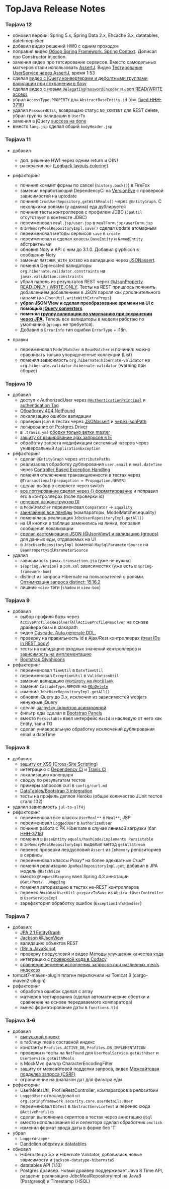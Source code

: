 # TopJava Release Notes
### Topjava 12
- обновил версии: Spring 5.x, Spring Data 2.x, Ehcache 3.x, datatables, datetimepicker
- добавил видео решений HW0 с одним проходом
- поправил видео [Обзор Spring Framework. Spring Context](https://drive.google.com/file/d/1fBSLGEbc7YXBbmr_EwEHltCWNW_pUmIH). Дописал про Constructor injection.
- заменил видео про тетсирование сервисов. Вместо самодельных матчеров стали использовать [AssertJ](http://joel-costigliola.github.io/assertj/index.html). Видео [Тестирование UserService через AssertJ](https://drive.google.com/open?id=1SPMkWMYPvpk9i0TA7ioa-9Sn1EGBtClD), время 1:53
- сделал [видео с jQuery конвертерами и дефолтными группами валидации при сохранении в базу](https://drive.google.com/open?id=1tOMOdmaP5OQ7iynwC77bdXSs-13Ommax)
- сделал [видео с новым `DelegatingPasswordEncoder` и Json READ/WRITE access](https://drive.google.com/file/d/1XZXvOThinzPw4EhigAUdo8-MWT_g8wOt/view?usp=sharing)
- убрал `AccessType.PROPERTY` для `AbstractBaseEntity.id` (см. [fixed HHH-3718](https://hibernate.atlassian.net/browse/HHH-3718))
- удалил `PasswordUtil`, возвращаю статус `NO_CONTENT` для REST delete, убрал группы валидации в `UserTo`
- заменил в jQuery [success на done](https://stackoverflow.com/a/22213543/548473)
- вместо `lang.jsp` сделал общий `bodyHeader.jsp`

### Topjava 11
- добавил
  - доп. решение HW1 через одним return и O(N)
  - раскрасил лог ([Logback layouts coloring](https://logback.qos.ch/manual/layouts.html#coloring))
- рефакторинг
  - починил коммит формы по cancel (`history.back()`) в FireFox
  - заменил неработающий  DependencyCi на [VersionEye](https://www.versioneye.com/) c проверкой зависимостей на uptodate
  - починил `CrudUserRepository.getWithMeals()` через `@EntityGraph`. С неколькими ролями (у админа) еда дублируется
  - починил тесты контроллеров с профилем JDBC (`JpaUtil` отсутствует в контексте JDBC)
  - переименовал `meal.jsp/user.jsp` в `mealForm.jsp/userForm.jsp`
  - в `InMemoryMealRepositoryImpl.save()` сделал update атомарным
  - переименовал методы сервисов `save` в `create`
  - переименовал и cделал классы `BaseEntity` и `NamedEntity` абстрактными
  - обновил Noty и API с ним до 3.1.0. Добавил glyphicon в сообщения Noty
  - заменил `MATCHER_WITH_EXCEED` на валидацию через [JSONassert](https://github.com/skyscreamer/JSONassert).
  - поменял Deprecated валидаторы `org.hibernate.validator.constraints` на `javax.validation.constraints`
  - убрал пароль из результатов REST через [@JsonProperty READ_ONLY / WRITE_ONLY](https://stackoverflow.com/questions/12505141/only-using-jsonignore-during-serialization-but-not-deserialization/12505165#12505165). Тесты на REST пришлось починить добавлением добавлением в JSON пароля как дополнительного параметра (`JsonUtil.writeWithExtraProps`)
  - **убрал JSON View и сделал преобразование времени на UI с помощью [jQuery converters](http://api.jquery.com/jQuery.ajax/#using-converters)**
  - **поменял [группу валидации по умолчанию при сохранении через JPA](https://stackoverflow.com/questions/16930623/16930663#16930663).** Теперь 
  все валидаторы в модели работаю по умолчанию (`groups` не требуется).
  - Добавил в `ErrorInfo` тип ошибки `ErrorType` + i18n.
  
- правки
  - переименовал `ModelMatcher` в `BeanMatcher` и починил: можно сравнивать только упорядоченные коллекции (List)
  - поменял зависимость `org.hibernate:hibernate-validator`  на `org.hibernate.validator:hibernate-validator` (warning при сборке)
  
### Topjava 10
- добавил
  -  доступ к AuthorizedUser через [`@AuthenticationPrincipal`](http://docs.spring.io/spring-security/site/docs/current/reference/htmlsingle/#mvc-authentication-principal) и [authentication Tag](http://docs.spring.io/spring-security/site/docs/current/reference/html/taglibs.html#the-authentication-tag)
  - [Обработку 404 NotFound](https://stackoverflow.com/questions/18322279/spring-mvc-spring-security-and-error-handling)
  - локализацию ошибок валидации
  - проверки json в тестах через [JSONassert](https://github.com/skyscreamer/JSONassert) и [через jsonPath](https://www.petrikainulainen.net/programming/spring-framework/integration-testing-of-spring-mvc-applications-write-clean-assertions-with-jsonpath/)
  - [логирование от Postgres Driver](http://stackoverflow.com/a/43242620/548473)
  - в `.travis.yml` [сборку только ветки master](https://docs.travis-ci.com/user/customizing-the-build#Building-Specific-Branches)
  - [защиту от кэширование ajax запросов в IE](https://stackoverflow.com/a/4303862/548473)
  - обработку запрета модификации системный юзеров через универсальный `ApplicationException`
 - рефакторинг
   - сделал `@EntityGraph` через `attributePaths`
   - реализаовал обработку дублирования `user.email` и `meal.dateTime` через [Controller Based Exception Handling](https://spring.io/blog/2013/11/01/exception-handling-in-spring-mvc#controller-based-exception-handling)
   - поменял отключение транзакционности в тестах через `@Transactional(propagation = Propagation.NEVER)`
   - сделал выбор в сервлете через switch
   - [все логгирование сделал через {} форматирование](http://stackoverflow.com/questions/10555409/logger-slf4j-advantages-of-formatting-with-instead-of-string-concatenation) и поправил его в контроллерах (поле проверки id)
   - [перешел на конструктор DI](http://stackoverflow.com/questions/39890849/what-exactly-is-field-injection-and-how-to-avoid-it)
   - в `ModelMatcher` переименовал `Comparator` -> `Equality`
   - [заинлайнил все лямбды](http://stackoverflow.com/questions/19718353/is-repeatedly-instantiating-an-anonymous-class-wasteful) (компараторы, ModelMatcher.equality)
   - поменялась реализация `JdbcUserRepositoryImpl.getAll()`
   - на UI кнопки в таблице заменились на линки, поправил сообщения локализации
   - [сделал кастомизацию JSON (@JsonView) и валидацию (groups)](https://drive.google.com/file/d/0B9Ye2auQ_NsFRTFsTjVHR2dXczA) для данных еды, отдаваемых на UI
   - в `JdbcUserRepositoryImpl` поменял `MapSqlParameterSource` на `BeanPropertySqlParameterSource`
- удалил   
  - зависимость `javax.transaction.jta` (уже не нужна)
  -  `${spring.version}` в `pom.xml` зависимостях (уже есть в `spring-framework-bom`)
  - distinct из запроса Hibernate на пользователей с ролями. [Оптимизация запроса distinct: 15.16.2](https://docs.jboss.org/hibernate/orm/5.2/userguide/html_single/Hibernate_User_Guide.html#hql-distinct) 
  - лишние `<div>` тэги (`shadow` и `view-box`)

### Topjava 9
- добавил
  - выбор профиля базы через `ActiveProfilesResolver`/`AllActiveProfileResolver` на основе драйвера базы в classpath
  - видео <a href="https://drive.google.com/file/d/0B9Ye2auQ_NsFVmdpNDJSNXRTWUE">Cascade. Auto generate DDL.</a>
  - проверку на правильность id в Ajax/Rest контроллерах (<a href="http://stackoverflow.com/a/32728226/548473">treat IDs in REST body</a>)
  - тесты на валидацию входных значений контроллеров и <a href="http://hibernate.org/validator/documentation/getting-started/#unified-expression-language-el">зависимость на имплементацию</a>
  - <a href="http://getbootstrap.com/components/#glyphicons">Bootstrap Glyphicons</a>
- рефакторинг
  - переименовал `TimeUtil` в `DateTimeUtil`
  - переименовал `ExceptionUtil` в `ValidationUtil`
  - заменил валидацию <a href="http://stackoverflow.com/questions/17137307">`@NotEmpty` на `@NotBlank`</a>
  - заменил `CascadeType.REMOVE` на <a href="http://stackoverflow.com/questions/21149660">`@OnDelete`</a>
  - изменил `JdbcUserRepositoryImpl.getAll()`
  - обновил jQuery до 3.x, исключил из зависимостей webjars ненужные jQuery
  - cделал <a href="http://stackoverflow.com/questions/436411/where-should-i-put-script-tags-in-html-markup/24070373#24070373">загрузку скриптов асинхронной</a>
  - фильтр еды сделал в [Bootstrap Panels](http://getbootstrap.com/components/#panels)
  - вместо `Persistable` ввел интерфейс `HasId` и наследую от него как Entity, так и TO
  - сделал универсальную обработку исключений дублирования email и dateTime

### Topjava 8
- добавил:
  - [защиту от XSS (Cross-Site Scripting)](http://stackoverflow.com/a/40644276/548473)
  - интеграцию с <a href="https://dependencyci.com/">Dependency Ci</a> и <a href="https://travis-ci.org/">Travis Ci</a> 
  - локализацию календаря
  - сводку по результатам тестов
  - примеры запросов curl в `config/curl.md`
  - <a href="https://datatables.net/examples/styling/bootstrap.html">DataTables/Bootstrap 3 integration</a>
  - тесты на профиль деплоя Heroku (общее количество JUnit тестов стало 102)
- удалил зависимость `jul-to-slf4j`
- рефакторинг
  - переименовал все классы `UserMeal**` в `Meal**`, JSP
  - переименовал `LoggedUser` в `AuthorizedUser`
  - починил работа с PK Hibernate в случае ленивой загрузки (баг <a href="https://hibernate.atlassian.net/browse/HHH-3718">HHH-3718</a>)
  - поменял в `BaseEntity` `equals/hashCode/implements Persistable`
  - в `InMemoryMealRepositoryImpl` выделил метод `getAllStream` 
  - перенес проверки пердусловий `Assert` из `InMemory` репозиториев в сервисы
  - переименовал классы _Proxy*_ на более адекватные _Crud*_
  - поменял реализацию `JpaMealRepositoryImpl.get`, добавил в JPA модель `@BatchSize`
  - вместо `@RequestMapping` ввел Spring 4.3 аннотации `@Get/Post/...Mapping`
  - поменял авторизацию в тестах не-REST контроллеров
  - перенес вызовы `UserUtil.prepareToSave` из `AbstractUserController` в `UserServiceImpl`
  - зарефакторил обработку ошибок (`ExceptionInfoHandler`)

### Topjava 7
- добавил:
  - [JPA 2.1 EntityGraph](https://docs.oracle.com/javaee/7/tutorial/persistence-entitygraphs002.htm)
  - [Jackson @JsonView](https://habrahabr.ru/post/307392/)
  - валидацию объектов REST
  - [i18n в JavaScript](http://stackoverflow.com/a/6242840/548473)
  - проверку предусловий и видео <a href="https://drive.google.com/open?id=0B9Ye2auQ_NsFU005ZzBNZmZnTVU">Методы улучшения качества кода</a>
  - интеграцию с <a href="https://www.codacy.com/">проверкой кода в Codacy</a>
  - [сравнение вермени исполнения запросов при различных meals индексах](https://drive.google.com/open?id=0B9Ye2auQ_NsFX3RLcnJCWmQ2Y0U)
- tomcat7-maven-plugin плагин перключили на Tomcat 8 (cargo-maven2-plugin)
- рефакторинг 
  - обработка ошибок сделал с array
  - матчеров тестирования (сделал автоматические обертки и сравнение на основе передаваемого компаратора)
  - вынес форматирование даты в `functions.tld`

### Topjava 3-6
- добавил
  - [выпускной проект](https://drive.google.com/open?id=0B9Ye2auQ_NsFcG83dEVDVTVMamc)
  - в таблицу meals составной индекс 
  - константы `Profiles.ACTIVE_DB`, `Profiles.DB_IMPLEMENTATION`
  - проверки и тесты на `NotFound` для `UserMealService.getWithUser` и  `UserService.getWithMeals`
  - в MockMvc фильтр CharacterEncodingFilter
  - защиту от межсайтовой подделки запроса, видео <a href="https://drive.google.com/open?id=0B9Ye2auQ_NsFNDlPZGdUNThzNUU">Межсайтовая подделка запроса (CSRF)</a>
  - ограничение на диапазон дат для фильтра еды
- рефакторинг
  - UserMealsUtil, ProfileRestController, компараторов в репозитоии 
  - `LoggedUser` отнаследовал от `org.springframework.security.core.userdetails.User`
  - переименовал `DbTest` в `AbstractServiceTest` и перенес сюда `@ActiveProfiles`
  - сделал выполнение скриптов в тестах через аннотацию `@Sql`
  - вместо использования id и селектора сделал обработчик `onclick`
  - изменил формат ввода даты в форме без 'T'
- убрал
  - `LoggerWrapper`
  - <a href="http://dandelion.github.io">Dandelion обертку к datatables</a>
- обновил 
  - Hibernate до 5.x и Hibernate Validator, добавились новые зависимости и `jackson-datatype-hibernate5`
  - datatables API (1.10)
  - Postgres драйвер. Новый драйвер поддерживает Java 8 Time API, разделил реализацию JdbcMealRepositoryImpl на Java8 (Postgresql) и Timestamp (HSQL)
